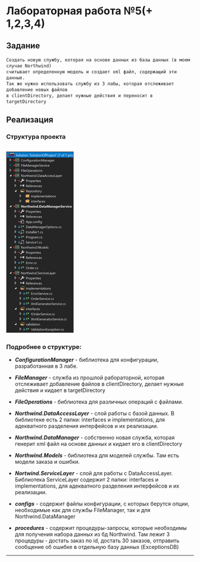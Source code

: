 # Лабораторная работа №5(+ 1,2,3,4)

## Задание
```
Создать новую службу, которая на основе данных из базы данных (в моем случае Northwind) 
считывает определенную модель и создает xml файл, содержащий эти данные.
Так же нужно использовать службу из 3 лабы, которая отслеживает добавление новых файлов
в clientDirectory, делает нужные действия и переносит в targetDirectory
```

## Реализация
  ### Структура проекта
![Image alt](https://github.com/dmkrch/Labs/blob/master/third_sem/CSharp/lab5/images/projectStructure1.png)
---

  ### Подробнее о структуре:
- ***ConfigurationManager*** - библиотека для конфигурации, разработанная в 3 лабе.

- ***FileManager*** - служба из прошлой рабораторной, которая отслеживает добавление файлов в clientDirectory, делает нужные действия и кидает в targetDirectory

- ***FileOperations*** - библиотека для различных операций с файлами.

- ***Northwind.DataAccessLayer*** - слой работы с базой данных. В библиотеке есть 2 папки: interfaces и implementations, для адекватного разделения интерфейсов и их реализации.

- ***Northwind.DataManager*** - собственно новая служба, которая генерит xml файл на основе данных и кидает его в clientDirectory

- ***Northwind.Models*** - библиотека для моделей службы. Там есть модели заказа и ошибки.

- ***Nortwind.ServiceLayer*** - слой для работы с DataAccessLayer. Библиотека ServiceLayer содержит 2 папки: interfaces и implementations, для адекватного разделения интерфейсов и их реализации.

- ***configs*** - содержит файлы конфигурации, с которых берутся опции, необходимые как для службы FileManager, так и для Northwind.DataManager

- ***procedures*** - содержит процедуры-запросы, которые необходимы для получения набора данных из бд Northwind. Там лежит 3 процедуры - достать заказ по id, достать 30 заказов, отправить сообщение об ошибке в отдельную базу данных (ExceptionsDB)
---
